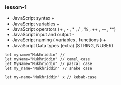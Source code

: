 ### lesson-1

- JavaScript syntax +
- JavaScript variables +
- JavaScript operators (+ , - , * , / , % , ++ , -- , **)
- JavaScript input and output -
- JavaScript naming ( variables , functions ) +
- JavaScript Data types (extra) (STRING, NUBER)
    
```
let myname="Mukhriddin" // 
let myName="Mukhriddin" // camel case
let MyName="Mukhriddin" // pascal case
let my_name="Mukhriddin" // snake case

let my-name="Mukhriddin" x // kebab-case

```

